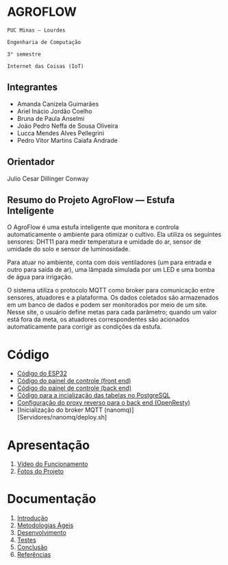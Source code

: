 # AGROFLOW

`PUC Minas — Lourdes`

`Engenharia de Computação`

`3° semestre`

`Internet das Coisas (IoT)`


## Integrantes

- Amanda Canizela Guimarães
- Ariel Inácio Jordão Coelho
- Bruna de Paula Anselmi
- João Pedro Neffa de Sousa Oliveira
- Lucca Mendes Alves Pellegrini
- Pedro Vitor Martins Caiafa Andrade

## Orientador

Julio Cesar Dillinger Conway

## Resumo do Projeto AgroFlow — Estufa Inteligente

O AgroFlow é uma estufa inteligente que monitora e controla automaticamente o
ambiente para otimizar o cultivo. Ela utiliza os seguintes sensores: DHT11 para
medir temperatura e umidade do ar, sensor de umidade do solo e sensor de
luminosidade.

Para atuar no ambiente, conta com dois ventiladores (um para entrada e outro
para saída de ar), uma lâmpada simulada por um LED e uma bomba de água para
irrigação.

O sistema utiliza o protocolo MQTT como broker para comunicação entre sensores,
atuadores e a plataforma. Os dados coletados são armazenados em um banco de
dados e podem ser monitorados por meio de um site. Nesse site, o usuário define
metas para cada parâmetro; quando um valor está fora da meta, os atuadores
correspondentes são acionados automaticamente para corrigir as condições da
estufa.

# Código

- [Código do ESP32](Codigo/src/main.cpp)
- [Código do painel de controle (front end)](App/client/)
- [Código do painel de controle (back end)](App/src/index.js)
- [Código para a incialização das tabelas no PostgreSQL](Servidores/Banco%20de%20Dados/create_tables.sql)
- [Configuração do proxy reverso para o back end (OpenResty)](Servidores/openresty/nginx.conf)
- [Inicialização do broker MQTT (nanomq)][Servidores/nanomq/deploy.sh]

# Apresentação

<ol>
<li><a href="Apresentacao/README.md"> Vídeo do Funcionamento</a></li>
<li><a href="Apresentacao/README.md"> Fotos do Projeto</a></li>
</ol>

# Documentação

<ol>
<li><a href="Documentacao/01-Introducão.md"> Introdução</a></li>
<li><a href="Documentacao/02-Metodologias Ágeis.md"> Metodologias Ágeis</a></li>
<li><a href="Documentacao/03-Desenvolvimento.md"> Desenvolvimento </a></li>
<li><a href="Documentacao/04-Testes.md"> Testes </a></li>
<li><a href="Documentacao/05-Conclusão.md"> Conclusão </a></li>
<li><a href="Documentacao/06-Referências.md"> Referências </a></li>
</ol>

